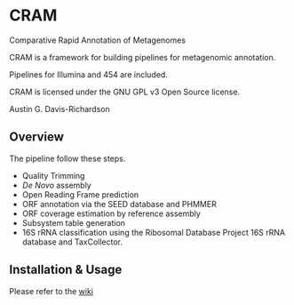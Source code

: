 # CRAM

Comparative Rapid Annotation of Metagenomes

CRAM is a framework for building pipelines for metagenomic annotation.

Pipelines for Illumina and 454 are included.

CRAM is licensed under the GNU GPL v3 Open Source license.

Austin G. Davis-Richardson

## Overview

The pipeline follow these steps.

- Quality Trimming
- _De Novo_ assembly
- Open Reading Frame prediction
- ORF annotation via the SEED database and PHMMER
- ORF coverage estimation by reference assembly
- Subsystem table generation
- 16S rRNA classification using the Ribosomal Database Project 16S rRNA database and TaxCollector.

## Installation & Usage

Please refer to the [wiki](https://github.com/audy/cram/wiki)